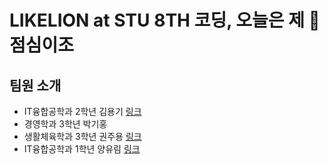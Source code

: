 # LIKELION at STU 8TH 코딩, 오늘은 제 🍳점심이조
## 팀원 소개
- IT융합공학과 2학년 김용기 [링크](https://syulion8th.github.io/Coding-todayIsMyLunch/%EA%B9%80%EC%9A%A9%EA%B8%B0%20%EA%B0%9C%EC%9D%B8%EA%B3%BC%EC%A0%9C/Week2_%EA%B9%80%EC%9A%A9%EA%B8%B0.html)
- 경영학과 3학년 박기홍
- 생활체육학과 3학년 권주용 [링크](https://syulion8th.github.io/Coding-todayIsMyLunch/%EA%B6%8C%EC%A3%BC%EC%9A%A9%20%EA%B0%9C%EC%9D%B8%EA%B3%BC%EC%A0%9C/jooyong.html)
- IT융합공학과 1학년 양유림 [링크](https://syulion8th.github.io/Coding-todayIsMyLunch/%EC%96%91%EC%9C%A0%EB%A6%BC%EA%B0%9C%EC%9D%B8%EA%B3%BC%EC%A0%9C/%EC%96%91%EC%9C%A0%EB%A6%BC.html)

